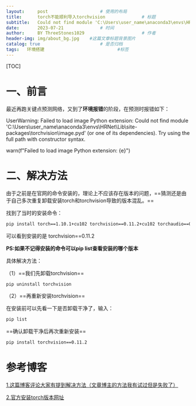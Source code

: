 ```yaml
---
layout:     post   				    # 使用的布局
title:      torch不能顺利导入torchvision				# 标题 
subtitle:   Could not find module 'C:\Users\user_name\anaconda3\envs\HRNet\Lib\site-packages\torchvision\image.pyd  #副标题
date:       2023-07-21 				# 时间
author:     BY ThreeStones1029 						# 作者
header-img: img/about_bg.jpg 	#这篇文章标题背景图片
catalog: true 						# 是否归档
tags:	环境搭建							#标签
---
```


[TOC]

# 一、前言

最近再跑关键点预测网络，又到了**环境报错**的阶段，在预测时报错如下：

UserWarning: Failed to load image Python extension: Could not find module 'C:\Users\user_name\anaconda3\envs\HRNet\Lib\site-packages\torchvision\image.pyd' (or one of its dependencies). Try using the full path with constructor syntax.

warn(f"Failed to load image Python extension: {e}")

# 二、解决方法

由于之前是在官网的命令安装的，理论上不应该存在版本的问题，==猜测还是由于自己多次重复卸载安装torch和torchvision导致的版本混乱。==

找到了当时的安装命令：

```bash
pip install torch==1.10.1+cu102 torchvision==0.11.2+cu102 torchaudio==0.10.1 -f https://download.pytorch.org/whl/cu102/torch_stable.html
```

可以看到安装的是 torchvision==0.11.2

**PS:如果不记得安装的命令可以pip list查看安装的哪个版本**

具体解决方法：

  （1）==我们先卸载torchvision==

  ```bash
  pip uninstall torchvision
  ```

  （2）==再重新安装torchvision==

  在安装前可以先看一下是否卸载干净了，输入：

  ```bash
  pip list 
  ```

  ==确认卸载干净后再次重新安装==

  ```bash
  pip install torchvision==0.11.2
  ```


# 参考博客

[1.这篇博客评论大家有提到解决方法（文章博主的方法我有试过但是失败了）](https://blog.csdn.net/weixin_45640009/article/details/121000529)

[2.官方安装torch版本网址](https://pytorch.org/get-started/previous-versions/)



